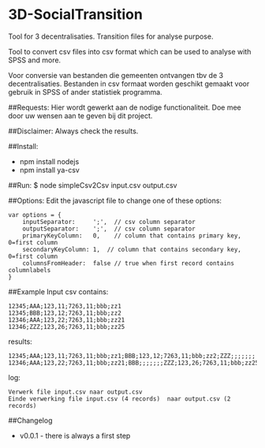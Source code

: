 3D-SocialTransition
===================

Tool for 3 decentralisaties. Transition files for analyse purpose.

Tool to convert csv files into csv format which can be used to analyse with SPSS and more.

Voor conversie van bestanden die gemeenten ontvangen tbv de 3 decentralisaties. Bestanden in csv formaat worden geschikt gemaakt voor gebruik in SPSS of ander statistiek programma. 

##Requests:
Hier wordt gewerkt aan de nodige functionaliteit. Doe mee door uw wensen aan te geven bij dit project.

##Disclaimer:
Always check the results.

##Install:
* npm install nodejs
* npm install ya-csv

##Run:
	$ node simpleCsv2Csv input.csv output.csv

##Options:
Edit the javascript file to change one of these options:

	var options = {
		inputSeparator: 	';',  // csv column separator
		outputSeparator: 	';',  // csv column separator
		primaryKeyColumn:	0,    // column that contains primary key, 0=first column
		secondaryKeyColumn:	1,  // column that contains secondary key, 0=first column
		columnsFromHeader:	false // true when first record contains columnlabels
	}

##Example
Input csv contains:

	12345;AAA;123,11;7263,11;bbb;zz1
	12345;BBB;123,12;7263,11;bbb;zz2
	12346;AAA;123,22;7263,11;bbb;zz21
	12346;ZZZ;123,26;7263,11;bbb;zz25

results:

	12345;AAA;123,11;7263,11;bbb;zz1;BBB;123,12;7263,11;bbb;zz2;ZZZ;;;;;;;
	12346;AAA;123,22;7263,11;bbb;zz21;BBB;;;;;;;ZZZ;123,26;7263,11;bbb;zz25;

log:

	Verwerk file input.csv naar output.csv
	Einde verwerking file input.csv (4 records)  naar output.csv (2 records)

##Changelog
- v0.0.1 - there is always a first step
